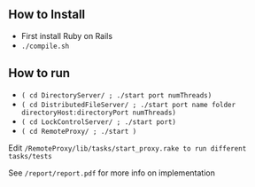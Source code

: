 ## How to Install
* First install Ruby on Rails
* ```./compile.sh```
## How to run
* ```( cd DirectoryServer/ ; ./start port numThreads) ```
* ```( cd DistributedFileServer/ ; ./start port name folder directoryHost:directoryPort numThreads) ```
* ```( cd LockControlServer/ ; ./start port) ```
* ```( cd RemoteProxy/ ; ./start ) ```

Edit ```/RemoteProxy/lib/tasks/start_proxy.rake to run different tasks/tests```

See ```/report/report.pdf``` for more info on implementation
